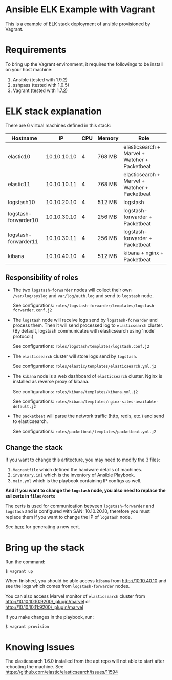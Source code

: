 # Ansible ELK Example with Vagrant

This is a example of ELK stack deployment of ansible provisioned by Vagrant.

# Requirements

To bring up the Vagrant environment, it requires the followings to be install on your host machine:

1. Ansible (tested with 1.9.2)
2. sshpass (tested with 1.0.5)
3. Vagrant (tested with 1.7.2)

# ELK stack explanation

There are 6 virtual machines defined in this stack:

| Hostname | IP | CPU | Memory | Role |
| ---------- | ---------- | ---------- | ---------- | ---------- |
| elastic10  | 10.10.10.10  | 4 | 768 MB | elasticsearch + Marvel + Watcher + Packetbeat |
| elastic11  | 10.10.10.11  | 4 | 768 MB | elasticsearch + Marvel + Watcher + Packetbeat |
| logstash10  | 10.10.20.10  | 4 | 512 MB | logstash |
| logstash-forwarder10  | 10.10.30.10  | 4 | 256 MB | logstash-forwarder + Packetbeat |
| logstash-forwarder11  | 10.10.30.11  | 4 | 256 MB | logstash-forwarder + Packetbeat |
| kibana  | 10.10.40.10  | 4 | 512 MB | kibana + nginx + Packetbeat |

## Responsibility of roles

* The two `logstash-forwarder` nodes will collect their own `/var/log/syslog` and `var/log/auth.log` and send to `logstash` node.

    See configurations: `roles/logstash-forwarder/templates/logstash-forwarder.conf.j2`

* The `logstash` node will receive logs send by `logstash-forwarder` and process them. Then it will send processed log to `elasticsearch` cluster. (By default, logstash communicates with elasticsearch using 'node' protocol.)

    See configurations: `roles/logstash/templates/logstash.conf.j2`


* The `elasticsearch` cluster will store logs send by `logstash`.

    See configurations: `roles/elastic/templates/elasticsearch.yml.j2`


* The `kibana` node is a web dashboard of `elasticsearch` cluster. Nginx is installed as reverse proxy of kibana.

    See configurations: `roles/kibana/templates/kibana.yml.j2`

    See configurations: `roles/kibana/templates/nginx-sites-available-default.j2`

* The `packetbeat` will parse the network traffic (http, redis, etc.) and send to elasticsearch.

    See configurations: `roles/packetbeat/templates/packetbeat.yml.j2`

## Change the stack

If you want to change this artitecture, you may need to modify the 3 files:

1. `Vagrantfile` which defined the hardware details of machines.
2. `inventory.ini` which is the inventory of Ansible Playbook.
3. `main.yml` which is the playbook containing IP configs as well.

**And if you want to change the `logstash` node, you also need to replace the ssl certs in `files/certs`**

The certs is used for communication between `logstash-forwarder` and `logstash` and is configured with SAN: 10.10.20.10, therefore you must replace them if you want to change the IP of `logstash` node.

See [here](https://www.digitalocean.com/community/tutorials/how-to-install-elasticsearch-logstash-and-kibana-4-on-ubuntu-14-04#generate-ssl-certificates) for generating a new cert.

# Bring up the stack

Run the command:

```shell
$ vagrant up
```

When finished, you should be able access `kibana` from http://10.10.40.10 and see the logs which comes from `logstash-forwarder` nodes.

You can also access Marvel monitor of `elasticsearch` cluster from http://10.10.10.10:9200/_plugin/marvel or http://10.10.10.11:9200/_plugin/marvel

If you make changes in the playbook, run:

```
$ vagrant provision
```

# Knowing Issues

The elasticsearch 1.6.0 installed from the apt repo will not able to start after rebooting the machine. See https://github.com/elastic/elasticsearch/issues/11594



